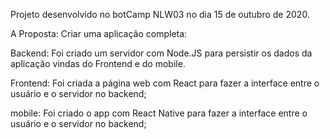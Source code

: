 Projeto desenvolvido no botCamp NLW03 no dia 15 de outubro de 2020.

A Proposta:
Criar uma aplicação completa:

Backend:
    Foi criado um servidor com Node.JS para persistir os dados da aplicação vindas do Frontend e do mobile.

Frontend:
    Foi criada a página web com React para fazer a interface entre o usuário e o servidor no backend;

mobile:
Foi criado o app com React Native para fazer a interface entre o usuário e o servidor no backend;
